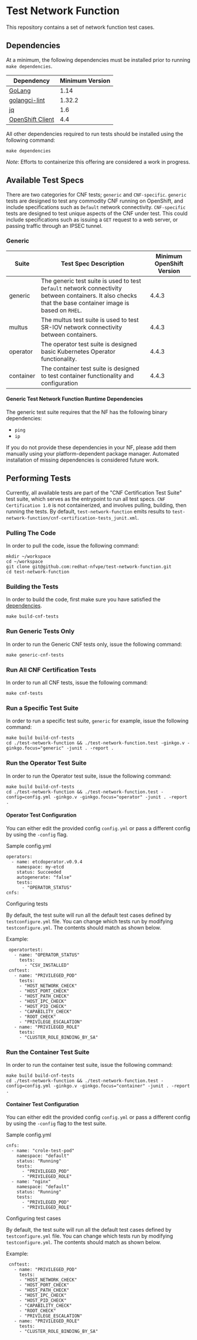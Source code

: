 # Test Network Function

This repository contains a set of network function test cases.

## Dependencies

At a minimum, the following dependencies must be installed prior to running `make dependencies`.

Dependency|Minimum Version
---|---
[GoLang](https://golang.org/dl/)|1.14
[golangci-lint](https://golangci-lint.run/usage/install/)|1.32.2
[jq](https://stedolan.github.io/jq/)|1.6
[OpenShift Client](https://docs.openshift.com/container-platform/4.4/welcome/index.html)|4.4

All other dependencies required to run tests should be installed using the following command:

```shell script
make dependencies
```

*Note*:  Efforts to containerize this offering are considered a work in progress.

## Available Test Specs

There are two categories for CNF tests;  `generic` and `CNF-specific`.  `generic` tests are designed to test any
commodity CNF running on OpenShift, and include specifications such as `Default` network connectivity.  `CNF-specific`
tests are designed to test unique aspects of the CNF under test.  This could include specifications such as issuing a
`GET` request to a web server, or passing traffic through an IPSEC tunnel.

### Generic

Suite|Test Spec Description|Minimum OpenShift Version
---|---|---
generic|The generic test suite is used to test `Default` network connectivity between containers.  It also checks that the base container image is based on `RHEL`.|4.4.3
multus|The multus test suite is used to test SR-IOV network connectivity between containers.|4.4.3
operator|The operator test suite is designed basic Kubernetes Operator functionality.|4.4.3
container|The container test suite is designed to test container functionality and configuration|4.4.3

#### Generic Test Network Function Runtime Dependencies

The generic test suite requires that the NF has the following binary dependencies:
* `ping`
* `ip`

If you do not provide these dependencies in your NF, please add them manually using your platform-dependent package
manager.  Automated installation of missing dependencies is considered future work.

## Performing Tests

Currently, all available tests are part of the "CNF Certification Test Suite" test suite, which serves as the entrypoint
to run all test specs.  `CNF Certification 1.0` is not containerized, and involves pulling, building, then running the
tests.  By default, `test-network-function` emits results to `test-network-function/cnf-certification-tests_junit.xml`.

### Pulling The Code

In order to pull the code, issue the following command:

```shell script
mkdir ~/workspace
cd ~/workspace
git clone git@github.com:redhat-nfvpe/test-network-function.git
cd test-network-function
```

### Building the Tests

In order to build the code, first make sure you have satisfied the [dependencies](#dependencies).

```shell script
make build-cnf-tests
```

### Run Generic Tests Only

In order to run the Generic CNF tests only, issue the following command:

```shell script
make generic-cnf-tests
```

### Run All CNF Certification Tests

In order to run all CNF tests, issue the following command:

```shell script
make cnf-tests
```

### Run a Specific Test Suite

In order to run a specific test suite, `generic` for example, issue the following command:

```shell script
make build build-cnf-tests
cd ./test-network-function && ./test-network-function.test -ginkgo.v -ginkgo.focus="generic" -junit . -report .
```

### Run the Operator Test Suite
In order to run the Operator test suite, issue the following command:

```shell script
make build build-cnf-tests
cd ./test-network-function && ./test-network-function.test -config=config.yml -ginkgo.v -ginkgo.focus="operator" -junit . -report .
```

#### Operator Test Configuration
 
You can either edit the provided config `config.yml` or pass a different config by using the `-config` flag.

Sample config.yml
```
operators:
  - name: etcdoperator.v0.9.4
    namespace: my-etcd
    status: Succeeded
    autogenerate: "false"
    tests:
      - "OPERATOR_STATUS"
cnfs:
```

Configuring tests

By default, the test suite will run all the default test cases defined by `testconfigure.yml` file.  You can change
which tests run by modifying `testconfigure.yml`.  The contents should match as shown below.

Example:
```
 operatortest:
   - name: "OPERATOR_STATUS"
     tests:
       - "CSV_INSTALLED"
 cnftest:
   - name: "PRIVILEGED_POD"
     tests:
     - "HOST_NETWORK_CHECK"
     - "HOST_PORT_CHECK"
     - "HOST_PATH_CHECK"
     - "HOST_IPC_CHECK"
     - "HOST_PID_CHECK"
     - "CAPABILITY_CHECK"
     - "ROOT_CHECK"
     - "PRIVILEGE_ESCALATION"
   - name: "PRIVILEGED_ROLE"
     tests:
     - "CLUSTER_ROLE_BINDING_BY_SA"
 ```

### Run the Container Test Suite

In order to run the container test suite, issue the following command:

```shell script
make build build-cnf-tests
cd ./test-network-function && ./test-network-function.test -config=config.yml -ginkgo.v -ginkgo.focus="container" -junit . -report .
```

#### Container Test Configuration
 
You can either edit the provided config `config.yml`  or pass a different config by using the `-config` flag to the
test suite.

Sample config.yml
```
cnfs:
  - name: "crole-test-pod"
    namespace: "default"
    status: "Running"
    tests:
      - "PRIVILEGED_POD"
      - "PRIVILEGED_ROLE"
  - name: "nginx"
    namespace: "default"
    status: "Running"
    tests:
      - "PRIVILEGED_POD"
      - "PRIVILEGED_ROLE"
```

Configuring test cases

By default, the test suite will run all the default test cases defined by `testconfigure.yml` file.  You can change
which tests run by modifying `testconfigure.yml`.  The contents should match as shown below.

Example:
```
 cnftest:
   - name: "PRIVILEGED_POD"
     tests:
     - "HOST_NETWORK_CHECK"
     - "HOST_PORT_CHECK"
     - "HOST_PATH_CHECK"
     - "HOST_IPC_CHECK"
     - "HOST_PID_CHECK"
     - "CAPABILITY_CHECK"
     - "ROOT_CHECK"
     - "PRIVILEGE_ESCALATION"
   - name: "PRIVILEGED_ROLE"
     tests:
     - "CLUSTER_ROLE_BINDING_BY_SA"
 
```
